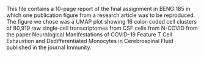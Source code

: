 This file contains a 10-page report of the final assignment in BENG 185 in which one publication figure from a research article was to be reproduced. The figure we chose was a  UMAP plot showing 16 color-coded cell clusters of 80,919 raw single-cell transcriptomes from CSF cells from N-COVID from the paper Neurological Manifestations of COVID-19 Feature T Cell Exhaustion and Dedifferentiated Monocytes in Cerebrospinal Fluid published in the journal Immunity.

